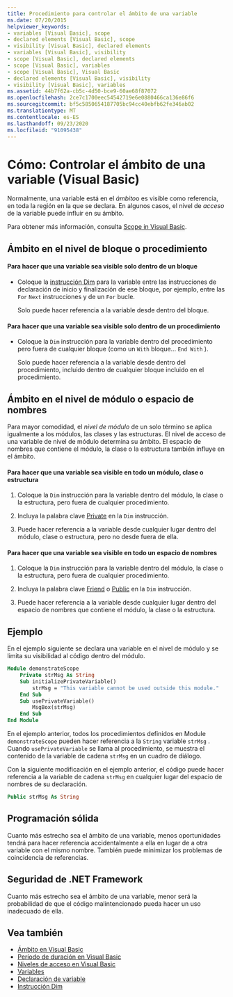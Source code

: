 ```yaml
---
title: Procedimiento para controlar el ámbito de una variable
ms.date: 07/20/2015
helpviewer_keywords:
- variables [Visual Basic], scope
- declared elements [Visual Basic], scope
- visibility [Visual Basic], declared elements
- variables [Visual Basic], visibility
- scope [Visual Basic], declared elements
- scope [Visual Basic], variables
- scope [Visual Basic], Visual Basic
- declared elements [Visual Basic], visibility
- visibility [Visual Basic], variables
ms.assetid: 44b7f62a-cb5c-4d50-bce9-60ae68f87072
ms.openlocfilehash: 2ce7c1700eec54542719e6e0880466ca136e86f6
ms.sourcegitcommit: bf5c5850654187705bc94cc40ebfb62fe346ab02
ms.translationtype: MT
ms.contentlocale: es-ES
ms.lasthandoff: 09/23/2020
ms.locfileid: "91095438"
---
```

# <a name="how-to-control-the-scope-of-a-variable-visual-basic"></a>Cómo: Controlar el ámbito de una variable (Visual Basic)

Normalmente, una variable está en el *ámbito*o es visible como referencia, en toda la región en la que se declara. En algunos casos, el nivel de *acceso* de la variable puede influir en su ámbito.  
  
 Para obtener más información, consulta [Scope in Visual Basic](scope.md).  
  
## <a name="scope-at-block-or-procedure-level"></a>Ámbito en el nivel de bloque o procedimiento  
  
#### <a name="to-make-a-variable-visible-only-within-a-block"></a>Para hacer que una variable sea visible solo dentro de un bloque  
  
- Coloque la [instrucción Dim](../../../language-reference/statements/dim-statement.md) para la variable entre las instrucciones de declaración de inicio y finalización de ese bloque, por ejemplo, entre las `For` `Next` instrucciones y de un `For` bucle.  
  
     Solo puede hacer referencia a la variable desde dentro del bloque.  
  
#### <a name="to-make-a-variable-visible-only-within-a-procedure"></a>Para hacer que una variable sea visible solo dentro de un procedimiento  
  
- Coloque la `Dim` instrucción para la variable dentro del procedimiento pero fuera de cualquier bloque (como un `With` bloque... `End With` ).  
  
     Solo puede hacer referencia a la variable desde dentro del procedimiento, incluido dentro de cualquier bloque incluido en el procedimiento.  
  
## <a name="scope-at-module-or-namespace-level"></a>Ámbito en el nivel de módulo o espacio de nombres  

 Para mayor comodidad, el *nivel de módulo* de un solo término se aplica igualmente a los módulos, las clases y las estructuras. El nivel de acceso de una variable de nivel de módulo determina su ámbito. El espacio de nombres que contiene el módulo, la clase o la estructura también influye en el ámbito.  
  
#### <a name="to-make-a-variable-visible-throughout-a-module-class-or-structure"></a>Para hacer que una variable sea visible en todo un módulo, clase o estructura  
  
1. Coloque la `Dim` instrucción para la variable dentro del módulo, la clase o la estructura, pero fuera de cualquier procedimiento.  
  
2. Incluya la palabra clave [Private](../../../language-reference/modifiers/private.md) en la `Dim` instrucción.  
  
3. Puede hacer referencia a la variable desde cualquier lugar dentro del módulo, clase o estructura, pero no desde fuera de ella.  
  
#### <a name="to-make-a-variable-visible-throughout-a-namespace"></a>Para hacer que una variable sea visible en todo un espacio de nombres  
  
1. Coloque la `Dim` instrucción para la variable dentro del módulo, la clase o la estructura, pero fuera de cualquier procedimiento.  
  
2. Incluya la palabra clave [Friend](../../../language-reference/modifiers/friend.md) o [Public](../../../language-reference/modifiers/public.md) en la `Dim` instrucción.  
  
3. Puede hacer referencia a la variable desde cualquier lugar dentro del espacio de nombres que contiene el módulo, la clase o la estructura.  
  
## <a name="example"></a>Ejemplo  

 En el ejemplo siguiente se declara una variable en el nivel de módulo y se limita su visibilidad al código dentro del módulo.  
  
```vb  
Module demonstrateScope  
    Private strMsg As String  
    Sub initializePrivateVariable()  
        strMsg = "This variable cannot be used outside this module."  
    End Sub  
    Sub usePrivateVariable()  
        MsgBox(strMsg)  
    End Sub  
End Module  
```  
  
 En el ejemplo anterior, todos los procedimientos definidos en Module `demonstrateScope` pueden hacer referencia a la `String` variable `strMsg` . Cuando `usePrivateVariable` se llama al procedimiento, se muestra el contenido de la variable de cadena `strMsg` en un cuadro de diálogo.  
  
 Con la siguiente modificación en el ejemplo anterior, el código puede hacer referencia a la variable de cadena `strMsg` en cualquier lugar del espacio de nombres de su declaración.  
  
```vb  
Public strMsg As String  
```  
  
## <a name="robust-programming"></a>Programación sólida  

 Cuanto más estrecho sea el ámbito de una variable, menos oportunidades tendrá para hacer referencia accidentalmente a ella en lugar de a otra variable con el mismo nombre. También puede minimizar los problemas de coincidencia de referencias.  
  
## <a name="net-framework-security"></a>Seguridad de .NET Framework  

 Cuanto más estrecho sea el ámbito de una variable, menor será la probabilidad de que el código malintencionado pueda hacer un uso inadecuado de ella.  
  
## <a name="see-also"></a>Vea también

- [Ámbito en Visual Basic](scope.md)
- [Período de duración en Visual Basic](lifetime.md)
- [Niveles de acceso en Visual Basic](access-levels.md)
- [Variables](../variables/index.md)
- [Declaración de variable](../variables/variable-declaration.md)
- [Instrucción Dim](../../../language-reference/statements/dim-statement.md)

